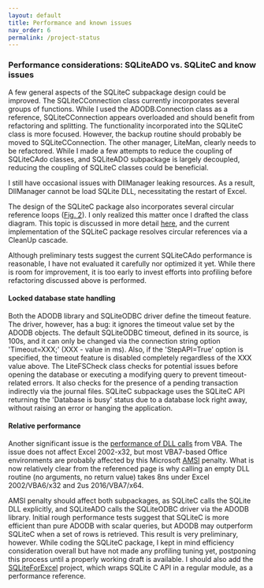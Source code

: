 ```yaml
---
layout: default
title: Performance and known issues
nav_order: 6
permalink: /project-status
---
```


### Performance considerations: SQLiteADO vs. SQLiteC and know issues

A few general aspects of the SQLiteC subpackage design could be improved. The SQLiteCConnection class currently incorporates several groups of functions. While I used the ADODB.Connection class as a reference, SQLiteCConnection appears overloaded and should benefit from refactoring and splitting. The functionality incorporated into the SQLiteC class is more focused. However, the backup routine should probably be moved to SQLiteCConnection. The other manager, LiteMan, clearly needs to be refactored. While I made a few attempts to reduce the coupling of SQLiteCAdo classes, and SQLiteADO subpackage is largely decoupled, reducing the coupling of SQLiteC classes could be beneficial.

I still have occasional issues with DllManager leaking resources. As a result, DllManager cannot be load SQLite DLL, necessitating the restart of Excel.

The design of the SQLiteC package also incorporates several circular reference loops ([Fig. 2][SQLiteC classes]). I only realized this matter once I drafted the class diagram. This topic is discussed in more detail [here][ObjectStore], and the current implementation of the SQLiteC package resolves circular references via a CleanUp cascade.

Although preliminary tests suggest the current SQLiteCAdo performance is reasonable, I have not evaluated it carefully nor optimized it yet. While there is room for improvement, it is too early to invest efforts into profiling before refactoring discussed above is performed.

#### Locked database state handling

Both the ADODB library and SQLiteODBC driver define the timeout feature. The driver, however, has a bug: it ignores the timeout value set by the ADODB objects. The default SQLiteODBC timeout, defined in its source, is 100s, and it can only be changed via the connection string option 'Timeout=XXX;' (XXX - value in ms). Also, if the 'StepAPI=True' option is specified, the timeout feature is disabled completely regardless of the XXX value above. The LiteFSCheck class checks for potential issues before opening the database or executing a modifying query to prevent timeout-related errors. It also checks for the presence of a pending transaction indirectly via the journal files. SQLiteC subpackage uses the SQLiteC API returning the 'Database is busy' status due to a database lock right away, without raising an error or hanging the application.

#### Relative performance

Another significant issue is the [performance of DLL calls][DLL calls] from VBA. The issue does not affect Excel 2002-x32, but most VBA7-based Office environments are probably affected by this Microsoft [AMSI][] penalty. What is now relatively clear from the referenced page is why calling an empty DLL routine (no arguments, no return value) takes 8ns under Excel 2002/VBA6/x32 and 2us 2016/VBA7/x64.

AMSI penalty should affect both subpackages, as SQLiteC calls the SQLite DLL explicitly, and SQLiteADO calls the SQLiteODBC driver via the ADODB library. Initial rough performance tests suggest that SQLiteC is more efficient than pure ADODB with scalar queries, but ADODB may outperform SQLiteC when a set of rows is retrieved. This result is very preliminary, however. While coding the SQLiteC package, I kept in mind efficiency consideration overall but have not made any profiling tuning yet, postponing this process until a properly working draft is available. I should also add the [SQLiteForExcel][] project, which wraps SQLite C API in a regular module, as a performance reference.


<!-- References -->

[SQLiteC classes]: ./class-hierarchy#SQLiteC
[ObjectStore]: https://pchemguy.github.io/ObjectStore/
[SecureADODB fork]: https://pchemguy.github.io/SecureADODB-Fork/
[ContactEditor]: https://pchemguy.github.io/ContactEditor/
[DB Browser for SQLite]: https://sqlitebrowser.org/
[SQLiteForExcel]: https://github.com/govert/SQLiteForExcel
[DLL calls]: https://pchemguy.github.io/DllTools/vba-dll-call
[AMSI]: https://www.microsoft.com/security/blog/2018/09/12/office-vba-amsi-parting-the-veil-on-malicious-macros/#caption-attachment-97305
